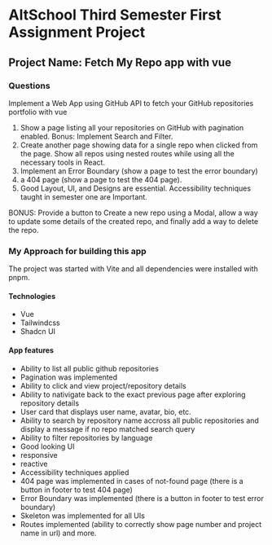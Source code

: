 # AltSchool Third Semester First Assignment Project

## Project Name: Fetch My Repo app with vue

### Questions

Implement a Web App using GitHub API to fetch your GitHub repositories portfolio with vue

1. Show a page listing all your repositories on GitHub with pagination enabled. Bonus: Implement Search and Filter.
2. Create another page showing data for a single repo when clicked from the page. Show all repos using nested routes while using all the necessary tools in React.
3. Implement an Error Boundary (show a page to test the error boundary)
4. a 404 page  (show a page to test the 404 page).
5. Good Layout, UI, and Designs are essential. Accessibility techniques taught in semester one are Important.

BONUS: Provide a button to Create a new repo using a Modal, allow a way to update some details of the created repo, and finally add a way to delete the repo.

### My Approach for building this app

The project was started with Vite and all dependencies were installed with pnpm.

#### Technologies

- Vue
- Tailwindcss
- Shadcn UI

#### App features

- Ability to list all public github repositories
- Pagination was implemented
- Ability to click and view project/repository details
- Ability to nativigate back to the exact previous page after exploring repository details
- User card that displays user name, avatar, bio, etc.
- Ability to search by repository name accross all public repositories and display a message if no repo matched search query
- Ability to filter repositories by language
- Good looking UI
- responsive
- reactive
- Accessibility techniques applied
- 404 page was implemented in cases of not-found page (there is a button in footer to test 404 page)
- Error Boundary was implemented (there is a button in footer to test error boundary)
- Skeleton was implemented for all UIs
- Routes implemented (ability to correctly show page number and project name in url) and more.
